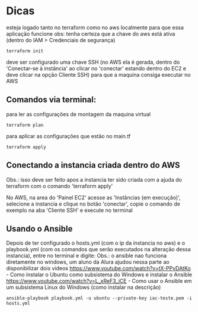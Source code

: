 # Dicas

esteja logado tanto no terraform como no aws localmente para que essa aplicação funcione
obs: tenha certeza que a chave do aws está ativa (dentro do IAM > Credenciais de segurança)

```
terraform init
```

deve ser configurado uma chave SSH (no AWS ela é gerada, dentro do 'Conectar-se à instância' ao clicar no 'conectar' 
estando dentro do EC2 e deve clicar na opção Cliente SSH) para que a maquina consiga executar no AWS


## Comandos via terminal:

para ler as configurações de montagem da maquina virtual
```
terraform plan
```

para aplicar as configurações que estão no main.tf
```
terraform apply
```

## Conectando a instancia criada dentro do AWS
Obs.: isso deve ser feito apos a instancia ter sido criada com a ajuda do terraform com o comando 'terraform apply'


No AWS, na area do 'Painel EC2' acesse as 'Instâncias (em execução)', selecione a instancia e clique no botão 'conectar',
copie o comando de exemplo na aba 'Cliente SSH' e execute no terminal


## Usando o Ansible

Depois de ter configurado o hosts.yml (com o ip da instancia no aws) e o playbook.yml (com os comandos que serão executados na alteração dessa instancia), 
entre no terminal e digite:
Obs.: o ansible nao funciona diretamente no windows, um aluno da Alura ajudou nessa parte ao disponibilizar dois videos
https://www.youtube.com/watch?v=tX-PPvDAtKo - Como instalar o Ubuntu como subsistema do Windows e instalar o Ansible
https://www.youtube.com/watch?v=L_xReF3_iCE - Como usar o Ansible em um subsistema Linux do Windows (como instalar na descrição)

```
ansible-playbook playbook.yml -u ubuntu --private-key iac-teste.pem -i hosts.yml
```
